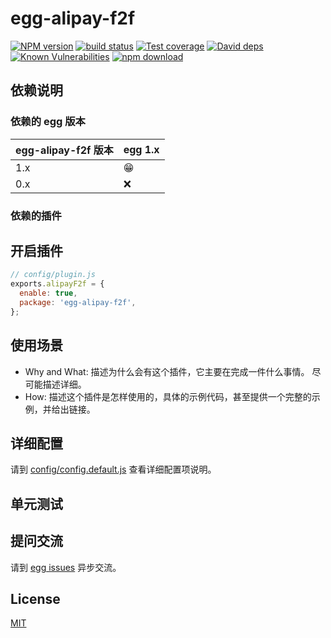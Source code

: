 # egg-alipay-f2f

[![NPM version][npm-image]][npm-url]
[![build status][travis-image]][travis-url]
[![Test coverage][codecov-image]][codecov-url]
[![David deps][david-image]][david-url]
[![Known Vulnerabilities][snyk-image]][snyk-url]
[![npm download][download-image]][download-url]

[npm-image]: https://img.shields.io/npm/v/egg-alipay-f2f.svg?style=flat-square
[npm-url]: https://npmjs.org/package/egg-alipay-f2f
[travis-image]: https://img.shields.io/travis/eggjs/egg-alipay-f2f.svg?style=flat-square
[travis-url]: https://travis-ci.org/eggjs/egg-alipay-f2f
[codecov-image]: https://img.shields.io/codecov/c/github/eggjs/egg-alipay-f2f.svg?style=flat-square
[codecov-url]: https://codecov.io/github/eggjs/egg-alipay-f2f?branch=master
[david-image]: https://img.shields.io/david/eggjs/egg-alipay-f2f.svg?style=flat-square
[david-url]: https://david-dm.org/eggjs/egg-alipay-f2f
[snyk-image]: https://snyk.io/test/npm/egg-alipay-f2f/badge.svg?style=flat-square
[snyk-url]: https://snyk.io/test/npm/egg-alipay-f2f
[download-image]: https://img.shields.io/npm/dm/egg-alipay-f2f.svg?style=flat-square
[download-url]: https://npmjs.org/package/egg-alipay-f2f

<!--
Description here.
-->

## 依赖说明

### 依赖的 egg 版本

egg-alipay-f2f 版本 | egg 1.x
--- | ---
1.x | 😁
0.x | ❌

### 依赖的插件
<!--

如果有依赖其它插件，请在这里特别说明。如

- security
- multipart

-->

## 开启插件

```js
// config/plugin.js
exports.alipayF2f = {
  enable: true,
  package: 'egg-alipay-f2f',
};
```

## 使用场景

- Why and What: 描述为什么会有这个插件，它主要在完成一件什么事情。
尽可能描述详细。
- How: 描述这个插件是怎样使用的，具体的示例代码，甚至提供一个完整的示例，并给出链接。

## 详细配置

请到 [config/config.default.js](config/config.default.js) 查看详细配置项说明。

## 单元测试

<!-- 描述如何在单元测试中使用此插件，例如 schedule 如何触发。无则省略。-->

## 提问交流

请到 [egg issues](https://github.com/suinia/egg-alipay-f2f/issues) 异步交流。

## License

[MIT](LICENSE)

